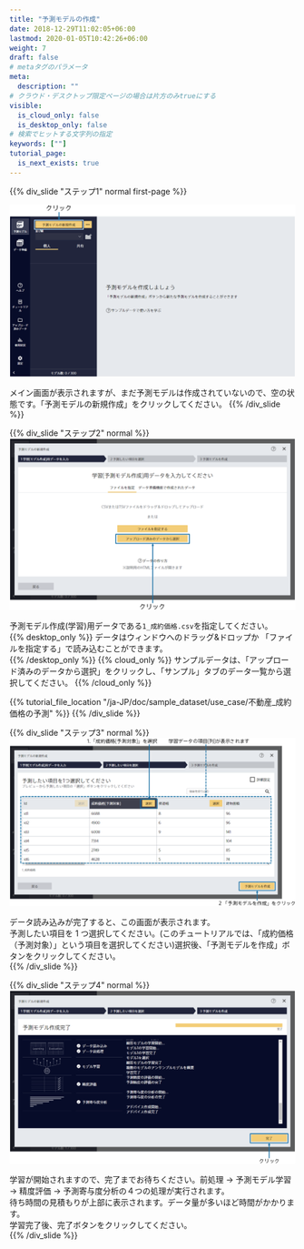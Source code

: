 ```yaml
---
title: "予測モデルの作成"
date: 2018-12-29T11:02:05+06:00
lastmod: 2020-01-05T10:42:26+06:00
weight: 7
draft: false
# metaタグのパラメータ
meta:
  description: ""
# クラウド・デスクトップ限定ページの場合は片方のみtrueにする
visible:
  is_cloud_only: false
  is_desktop_only: false
# 検索でヒットする文字列の指定
keywords: [""]
tutorial_page:
  is_next_exists: true
---
```


{{% div_slide "ステップ1" normal first-page %}}

![](../img/t_slide7.png)

メイン画面が表示されますが、まだ予測モデルは作成されていないので、空の状態です。「予測モデルの新規作成」をクリックしてください。
{{% /div_slide %}}

{{% div_slide "ステップ2" normal %}}
![](../img/t_slide8.png)

予測モデル作成(学習)用データである`1_成約価格.csv`を指定してください。<br/>
{{% desktop_only %}}
データはウィンドウへのドラッグ&ドロップか 「ファイルを指定する」で読み込むことができます。<br/>
{{% /desktop_only %}}
{{% cloud_only %}}
サンプルデータは、「アップロード済みのデータから選択」をクリックし、「サンプル」タブのデータ一覧から選択してください。
{{% /cloud_only %}}

{{% tutorial_file_location "/ja-JP/doc/sample_dataset/use_case/不動産_成約価格の予測" %}}
{{% /div_slide %}}

{{% div_slide "ステップ3" normal %}}
![](../img/t_slide9.png)

データ読み込みが完了すると、この画面が表示されます。<br/>
予測したい項目を 1 つ選択してください。(このチュートリアルでは、「成約価格（予測対象）」という項目を選択してください)選択後、「予測モデルを作成」ボタンをクリックしてください。<br/>
{{% /div_slide %}}

{{% div_slide "ステップ4" normal %}}
![](../img/t_slide10.png)

学習が開始されますので、完了までお待ちください。前処理 → 予測モデル学習 → 精度評価 → 予測寄与度分析の４つの処理が実行されます。<br/>
待ち時間の見積もりが上部に表示されます。データ量が多いほど時間がかかります。<br/>
学習完了後、完了ボタンをクリックしてください。<br/>
{{% /div_slide %}}
